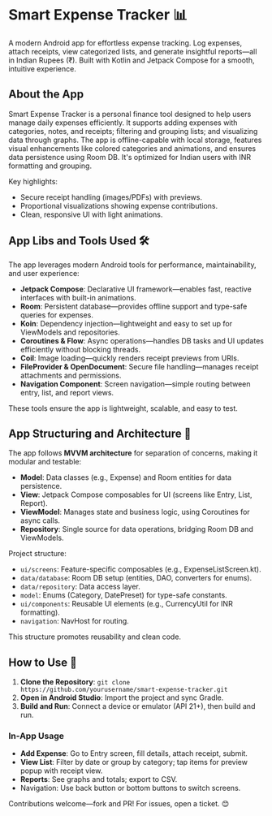 # Smart Expense Tracker 📊

A modern Android app for effortless expense tracking. Log expenses, attach receipts, view categorized lists, and generate insightful reports—all in Indian Rupees (₹). Built with Kotlin and Jetpack Compose for a smooth, intuitive experience.

## About the App
Smart Expense Tracker is a personal finance tool designed to help users manage daily expenses efficiently. It supports adding expenses with categories, notes, and receipts; filtering and grouping lists; and visualizing data through graphs. The app is offline-capable with local storage, features visual enhancements like colored categories and animations, and ensures data persistence using Room DB. It's optimized for Indian users with INR formatting and grouping.

Key highlights:
- Secure receipt handling (images/PDFs) with previews.
- Proportional visualizations showing expense contributions.
- Clean, responsive UI with light animations.

## App Libs and Tools Used 🛠️
The app leverages modern Android tools for performance, maintainability, and user experience:

- **Jetpack Compose**: Declarative UI framework—enables fast, reactive interfaces with built-in animations.
- **Room**: Persistent database—provides offline support and type-safe queries for expenses.
- **Koin**: Dependency injection—lightweight and easy to set up for ViewModels and repositories.
- **Coroutines & Flow**: Async operations—handles DB tasks and UI updates efficiently without blocking threads.
- **Coil**: Image loading—quickly renders receipt previews from URIs.
- **FileProvider & OpenDocument**: Secure file handling—manages receipt attachments and permissions.
- **Navigation Component**: Screen navigation—simple routing between entry, list, and report views.

These tools ensure the app is lightweight, scalable, and easy to test.

## App Structuring and Architecture 📂
The app follows **MVVM architecture** for separation of concerns, making it modular and testable:

- **Model**: Data classes (e.g., Expense) and Room entities for data persistence.
- **View**: Jetpack Compose composables for UI (screens like Entry, List, Report).
- **ViewModel**: Manages state and business logic, using Coroutines for async calls.
- **Repository**: Single source for data operations, bridging Room DB and ViewModels.

Project structure:
- `ui/screens`: Feature-specific composables (e.g., ExpenseListScreen.kt).
- `data/database`: Room DB setup (entities, DAO, converters for enums).
- `data/repository`: Data access layer.
- `model`: Enums (Category, DatePreset) for type-safe constants.
- `ui/components`: Reusable UI elements (e.g., CurrencyUtil for INR formatting).
- `navigation`: NavHost for routing.

This structure promotes reusability and clean code.

## How to Use 🚀
1. **Clone the Repository**: `git clone https://github.com/yourusername/smart-expense-tracker.git`
2. **Open in Android Studio**: Import the project and sync Gradle.
3. **Build and Run**: Connect a device or emulator (API 21+), then build and run.

### In-App Usage
- **Add Expense**: Go to Entry screen, fill details, attach receipt, submit.
- **View List**: Filter by date or group by category; tap items for preview popup with receipt view.
- **Reports**: See graphs and totals; export to CSV.
- Navigation: Use back button or bottom buttons to switch screens.

Contributions welcome—fork and PR! For issues, open a ticket. 😊

